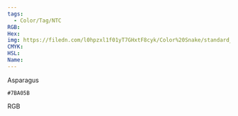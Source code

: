 ```yaml
---
tags:
  - Color/Tag/NTC
RGB:
Hex:
img: https://filedn.com/l0hpzxl1f01yT7GHxtF8cyk/Color%20Snake/standard_csv_to_svg/7BA05B.svg
CMYK:
HSL:
Name:
---
```

Asparagus
```palette
#7BA05B
```
RGB

